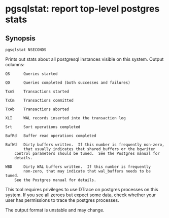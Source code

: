 # pgsqlstat: report top-level postgres stats

## Synopsis

    pgsqlstat NSECONDS

Prints out stats about all postgresql instances visible on this system.
Output columns:

    QS		Queries started

    QD		Queries completed (both successes and failures)

    TxnS	Transactions started

    TxCm	Transactions committed

    TxAb	Transactions aborted

    XLI		WAL records inserted into the transaction log

    Srt		Sort operations completed

    BufRd	Buffer read operations completed

    BufWd	Dirty buffers written.  If this number is frequently non-zero,
    		that usually indicates that shared_buffers or the bgwriter
		control parameters should be tuned.  See the Postgres manual for
		details.

    WBD		Dirty WAL buffers written.  If this number is frequently
    		non-zero, that may indicate that wal_buffers needs to be tuned.
		See the Postgres manual for details.

This tool requires privileges to use DTrace on postgres processes on this
system.  If you see all zeroes but expect some data, check whether your user has
permissions to trace the postgres processes.

The output format is unstable and may change.
